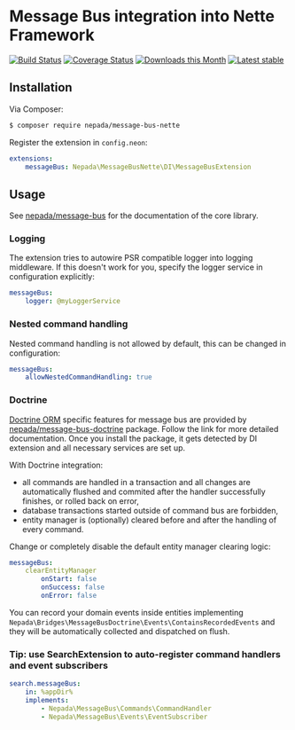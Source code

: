 Message Bus integration into Nette Framework
============================================

[![Build Status](https://github.com/nepada/message-bus-nette/workflows/CI/badge.svg)](https://github.com/nepada/message-bus-nette/actions?query=workflow%3ACI+branch%3Amaster)
[![Coverage Status](https://coveralls.io/repos/github/nepada/message-bus-nette/badge.svg?branch=master)](https://coveralls.io/github/nepada/message-bus-nette?branch=master)
[![Downloads this Month](https://img.shields.io/packagist/dm/nepada/message-bus-nette.svg)](https://packagist.org/packages/nepada/message-bus-nette)
[![Latest stable](https://img.shields.io/packagist/v/nepada/message-bus-nette.svg)](https://packagist.org/packages/nepada/message-bus-nette)


Installation
------------

Via Composer:

```sh
$ composer require nepada/message-bus-nette
```

Register the extension in `config.neon`:
```yaml
extensions:
    messageBus: Nepada\MessageBusNette\DI\MessageBusExtension
```


Usage
-----

See [nepada/message-bus](https://github.com/nepada/message-bus) for the documentation of the core library.

### Logging

The extension tries to autowire PSR compatible logger into logging middleware. If this doesn't work for you, specify the logger service in configuration explicitly:
```yaml
messageBus:
    logger: @myLoggerService
```

### Nested command handling

Nested command handling is not allowed by default, this can be changed in configuration:
```yaml
messageBus:
    allowNestedCommandHandling: true
```

### Doctrine

[Doctrine ORM](https://github.com/doctrine/orm) specific features for message bus are provided by [nepada/message-bus-doctrine](https://github.com/nepada/message-bus-doctrine) package.
Follow the link for more detailed documentation.
Once you install the package, it gets detected by DI extension and all necessary services are set up.

With Doctrine integration:
- all commands are handled in a transaction and all changes are automatically flushed and commited after the handler successfully finishes, or rolled back on error,
- database transactions started outside of command bus are forbidden,
- entity manager is (optionally) cleared before and after the handling of every command.

Change or completely disable the default entity manager clearing logic:
```yaml
messageBus:
    clearEntityManager
        onStart: false
        onSuccess: false
        onError: false
``` 

You can record your domain events inside entities implementing `Nepada\Bridges\MessageBusDoctrine\Events\ContainsRecordedEvents` and they will be automatically collected and dispatched on flush.

### Tip: use SearchExtension to auto-register command handlers and event subscribers

```yaml
search.messageBus:
    in: %appDir%
    implements:
        - Nepada\MessageBus\Commands\CommandHandler
        - Nepada\MessageBus\Events\EventSubscriber
```
